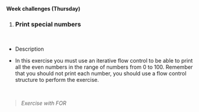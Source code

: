 **Week challenges (Thursday)**

1. ### Print special numbers

<br>

- Description

- In this exercise you must use an iterative flow control to be able to print all the even numbers in the range of numbers from 0 to 100. Remember that you should not print each number, you should use a flow control structure to perform the exercise.

<br>

>*Exercise with FOR*

```JavaScript

